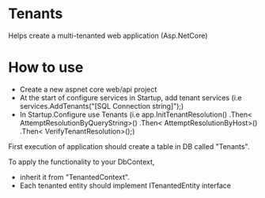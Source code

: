 # Tenants
Helps create a multi-tenanted web application (Asp.NetCore)

# How to use
- Create a new aspnet core web/api project
- At the start of configure services in Startup, add tenant services (i.e services.AddTenants("[SQL Connection string]");)
- In Startup.Configure use Tenants (i.e 
                 app.InitTenantResolution()
                .Then< AttemptResolutionByQueryString>()
                .Then< AttemptResolutionByHost>()
                .Then< VerifyTenantResolution>();)

First execution of application should create a table in DB called "Tenants". 

To apply the functionality to your DbContext, 
- inherit it from "TenantedContext".
- Each tenanted entity should implement ITenantedEntity interface

                       
